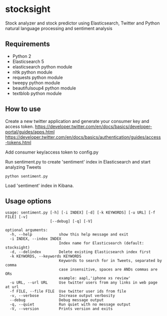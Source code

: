 # stocksight
Stock analyzer and stock predictor using Elasticsearch, Twitter and Python natural language processing and sentiment analysis

## Requirements
- Python 2
- Elasticsearch 5
- elasticsearch python module
- nltk python module
- requests python module
- tweepy python module
- beautifulsoup4 python module
- textblob python module

## How to use

Create a new twitter application and generate your consumer key and access token. https://developer.twitter.com/en/docs/basics/developer-portal/guides/apps.html
https://developer.twitter.com/en/docs/basics/authentication/guides/access-tokens.html

Add consumer key/access token to config.py

Run sentiment.py to create 'sentiment' index in Elasticsearch and start analyzing Tweets

`python sentiment.py`

Load 'sentiment' index in Kibana.

## Usage options

```
usage: sentiment.py [-h] [-i INDEX] [-d] [-k KEYWORDS] [-u URL] [-f FILE] [-v]
                    [--debug] [-q] [-V]

optional arguments:
  -h, --help            show this help message and exit
  -i INDEX, --index INDEX
                        Index name for Elasticsearch (default: stocksight)
  -d, --delindex        Delete existing Elasticsearch index first
  -k KEYWORDS, --keywords KEYWORDS
                        Keywords to search for in Tweets, separated by comma
                        case insensitive, spaces are ANDs commas are ORs
                        example: aapl,'iphone xs review'
  -u URL, --url URL     Use twitter users from any links in web page at url
  -f FILE, --file FILE  Use twitter user ids from file
  -v, --verbose         Increase output verbosity
  --debug               Debug message output
  -q, --quiet           Run quiet with no message output
  -V, --version         Prints version and exits
  ```
